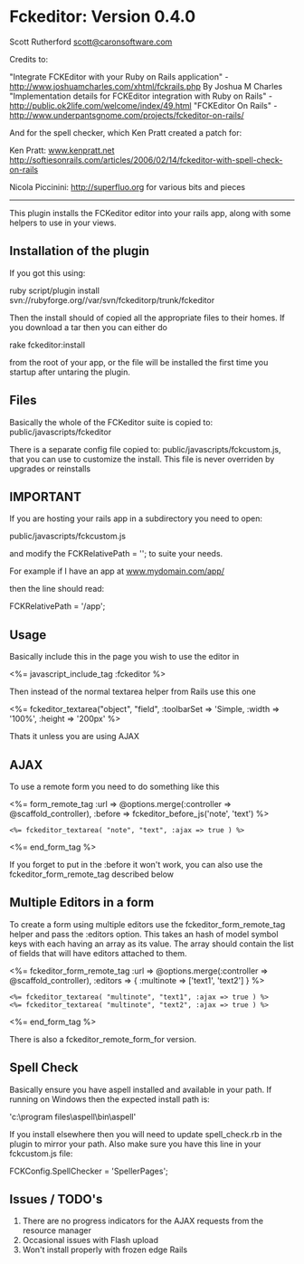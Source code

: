 Fckeditor: Version 0.4.0
=========================

Scott Rutherford
scott@caronsoftware.com

Credits to:

"Integrate FCKEditor with your Ruby on Rails application" - http://www.joshuamcharles.com/xhtml/fckrails.php By Joshua M Charles
"Implementation details for FCKEditor integration with Ruby on Rails" - http://public.ok2life.com/welcome/index/49.html 
"FCKEditor On Rails" - http://www.underpantsgnome.com/projects/fckeditor-on-rails/

And for the spell checker, which Ken Pratt created a patch for:

Ken Pratt: www.kenpratt.net
http://softiesonrails.com/articles/2006/02/14/fckeditor-with-spell-check-on-rails

Nicola Piccinini: http://superfluo.org for various bits and pieces

-------

This plugin installs the FCKeditor editor into your rails app, along with some helpers to use in your views.

Installation of the plugin
---------------------------

If you got this using:

ruby script/plugin install svn://rubyforge.org//var/svn/fckeditorp/trunk/fckeditor

Then the install should of copied all the appropriate files to their homes. If you download a tar then you can either do

rake fckeditor:install 

from the root of your app, or the file will be installed the first time you startup after untaring the plugin.

Files
-----

Basically the whole of the FCKeditor suite is copied to: public/javascripts/fckeditor

There is a separate config file copied to: public/javascripts/fckcustom.js, that you can use to customize the install. This file is never overriden by upgrades or reinstalls

IMPORTANT
---------

If you are hosting your rails app in a subdirectory you need to open:

public/javascripts/fckcustom.js

and modify the FCKRelativePath = ''; to suite your needs.

For example if I have an app at www.mydomain.com/app/

then the line should read:

FCKRelativePath = '/app';


Usage
-----


Basically include this in the page you wish to use the editor in

<%= javascript_include_tag :fckeditor %>

Then instead of the normal textarea helper from Rails use this one

<%= fckeditor_textarea("object", "field", :toolbarSet => 'Simple, :width => '100%', :height => '200px' %>

Thats it unless you are using AJAX

AJAX
----

To use a remote form you need to do something like this

<%= form_remote_tag :url => @options.merge(:controller => @scaffold_controller),
                    :before => fckeditor_before_js('note', 'text') %>

    <%= fckeditor_textarea( "note", "text", :ajax => true ) %> 

<%= end_form_tag %>

If you forget to put in the :before it won't work, you can also use the fckeditor_form_remote_tag described below

Multiple Editors in a form
--------------------------

To create a form using multiple editors use the fckeditor_form_remote_tag helper and pass the :editors option. This takes an hash of model symbol keys with each having 
an array as its value. The array should contain the list of fields that will have editors attached to them.

<%= fckeditor_form_remote_tag :url => @options.merge(:controller => @scaffold_controller),
                              :editors => { :multinote => ['text1', 'text2'] } %>

    <%= fckeditor_textarea( "multinote", "text1", :ajax => true ) %> 
    <%= fckeditor_textarea( "multinote", "text2", :ajax => true ) %> 

<%= end_form_tag %>

There is also a fckeditor_remote_form_for version.

Spell Check
-----------

Basically ensure you have aspell installed and available in your path. If running on Windows then the expected install path is:

'c:\program files\aspell\bin\aspell'

If you install elsewhere then you will need to update spell_check.rb in the plugin to mirror your path. Also make sure you have this line in your fckcustom.js file:

FCKConfig.SpellChecker = 'SpellerPages';

Issues / TODO's
------

1) There are no progress indicators for the AJAX requests from the resource manager
2) Occasional issues with Flash upload
3) Won't install properly with frozen edge Rails


